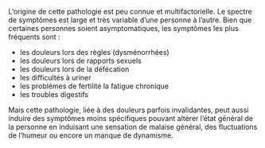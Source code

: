 L’origine de cette pathologie est peu connue et multifactorielle. Le spectre de symptômes est large et très variable d’une personne à l’autre. Bien que certaines personnes soient asymptomatiques, les symptômes les plus fréquents sont :

- les douleurs lors des règles (dysménorrhées)
- les douleurs lors de rapports sexuels
- les douleurs lors de la défécation
- les difficultés à uriner
- les problèmes de fertilité la fatigue chronique
- les troubles digestifs

Mais cette pathologie, liée à des douleurs parfois invalidantes, peut aussi induire des symptômes moins spécifiques pouvant altérer l’état général de la personne en induisant une sensation de malaise général, des fluctuations de l’humeur ou encore un manque de dynamisme.
